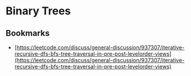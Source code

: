 # Binary Trees

## Bookmarks

* [https://leetcode.com/discuss/general-discussion/937307/iterative-recursive-dfs-bfs-tree-traversal-in-pre-post-levelorder-views](https://leetcode.com/discuss/general-discussion/937307/iterative-recursive-dfs-bfs-tree-traversal-in-pre-post-levelorder-views)

